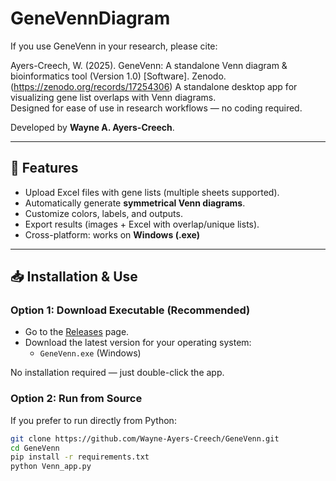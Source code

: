 # GeneVennDiagram

If you use GeneVenn in your research, please cite:

Ayers-Creech, W. (2025). GeneVenn: A standalone Venn diagram & bioinformatics tool (Version 1.0) [Software]. Zenodo.(https://zenodo.org/records/17254306)
A standalone desktop app for visualizing gene list overlaps with Venn diagrams.  
Designed for ease of use in research workflows — no coding required.  

Developed by **Wayne A. Ayers-Creech**.

---

## 🚀 Features
- Upload Excel files with gene lists (multiple sheets supported).  
- Automatically generate **symmetrical Venn diagrams**.  
- Customize colors, labels, and outputs.  
- Export results (images + Excel with overlap/unique lists).  
- Cross-platform: works on **Windows (.exe)** 

---

## 📥 Installation & Use

### Option 1: Download Executable (Recommended)
- Go to the [Releases](../../releases) page.  
- Download the latest version for your operating system:
  - `GeneVenn.exe` (Windows)  
  

No installation required — just double-click the app.  

### Option 2: Run from Source
If you prefer to run directly from Python:
```bash
git clone https://github.com/Wayne-Ayers-Creech/GeneVenn.git
cd GeneVenn
pip install -r requirements.txt
python Venn_app.py
